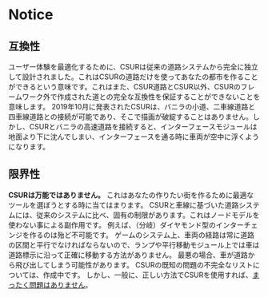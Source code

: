 # Notice

## 互換性
ユーザー体験を最適化するために、CSURは従来の道路システムから完全に独立して設計されました。これはCSURの道路だけを使ってあなたの都市を作ることができるという意味です。これはまた、CSUR道路とCSUR以外、CSURのフレームワーク外で作成された道との完全な互換性を保証することができないことを意味します。
2019年10月に発表されたCSURは、バニラの小道、二車線道路と四車線道路との接続が可能であり、そこで描画が破綻することはありません。しかし、CSURとバニラの高速道路を接続すると、インターフェースモジュールは地面より下に沈んでしまい、インターフェースを通る時に車両が空中に浮くようになります。

## 限界性
**CSURは万能ではありません。**
これはあなたの作りたい街を作るために最適なツールを選ぼうとする時に当てはまります。
CSURと車線に基づいた道路システムには、従来のシステムに比べ、固有の制限があります。これはノードモデルを使わない事による副作用です。
例えば、（分岐）ダイヤモンド型のインターチェンジを作るのは殆ど不可能です。
ゲームのシステム上、車両の経路は常に道路の区間と平行でなければならないので、ランプや平行移動モジュール上では車は道路標示に沿って正確に移動する方法がありません。
最悪の場合、車が道路から飛び出してしまう可能性があります。
CSURの既知の問題の不完全なリストについては、作成中です。
しかし、一般に、正しい方法でCSURを使用すれば、[まったく問題はありません](https://www.youtube.com/watch?v=jVHcUVIwJW4&t=435s)。